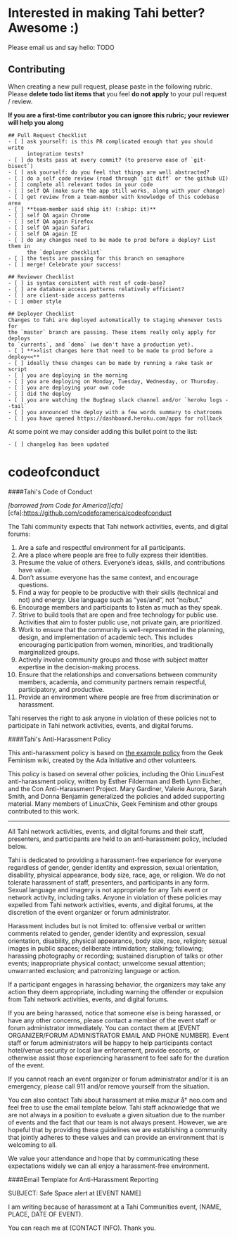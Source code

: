 # Interested in making Tahi better? Awesome :)

Please email us and say hello: TODO


## Contributing

When creating a new pull request, please paste in the following rubric. Please
**delete todo list items that** you feel **do not apply** to your pull request
/ review.

**If you are a first-time contributor you can ignore this rubric; your reviewer
 will help you along**

    ## Pull Request Checklist
    - [ ] ask yourself: is this PR complicated enough that you should write
          integration tests?
    - [ ] do tests pass at every commit? (to preserve ease of `git-bisect`)
    - [ ] ask yourself: do you feel that things are well abstracted?
    - [ ] do a self code review (read through `git diff` or the github UI)
    - [ ] complete all relevant todos in your code
    - [ ] self QA (make sure the app still works, along with your change)
    - [ ] get review from a team-member with knowledge of this codebase area
    - [ ] **team-member said ship it! (:ship: it)**
    - [ ] self QA again Chrome
    - [ ] self QA again Firefox
    - [ ] self QA again Safari
    - [ ] self QA again IE
    - [ ] do any changes need to be made to prod before a deploy? List them in
          the `deployer checklist`
    - [ ] the tests are passing for this branch on semaphore
    - [ ] merge! Celebrate your success!

    ## Reviewer Checklist
    - [ ] is syntax consistent with rest of code-base?
    - [ ] are database access patterns relatively efficient?
    - [ ] are client-side access patterns
    - [ ] ember style

    ## Deployer Checklist
    Changes to Tahi are deployed automatically to staging whenever tests for
    the `master` branch are passing. These items really only apply for deploys
    to `currents`, and `demo` (we don't have a production yet).
    - [ ] **>>list changes here that need to be made to prod before a deploy<<**
    - [ ] ideally these changes can be made by running a rake task or script
    - [ ] you are deploying in the morning
    - [ ] you are deploying on Monday, Tuesday, Wednesday, or Thursday.
    - [ ] you are deploying your own code
    - [ ] did the deploy
    - [ ] you are watching the BugSnag slack channel and/or `heroku logs --tail`
    - [ ] you announced the deploy with a few words summary to chatrooms
    - [ ] you have opened https://dashboard.heroku.com/apps for rollback

At some point we may consider adding this bullet point to the list:

    - [ ] changelog has been updated

codeofconduct
=============

####Tahi's Code of Conduct

*[borrowed from Code for America][cfa]*
[cfa]:https://github.com/codeforamerica/codeofconduct

The Tahi community expects that Tahi network activities, events, and digital forums:

1. Are a safe and respectful environment for all participants.
2. Are a place where people are free to fully express their identities.
3. Presume the value of others. Everyone’s ideas, skills, and contributions have
  value.
4. Don’t assume everyone has the same context, and encourage questions.
5. Find a way for people to be productive with their skills (technical and not)
  and energy. Use language such as “yes/and”, not “no/but.”
6. Encourage members and participants to listen as much as they speak.
7. Strive to build tools that are open and free technology for public use. Activities that aim to foster public use, not private gain, are prioritized.
9. Work to ensure that the community is well-represented in the planning,
  design, and implementation of academic tech. This includes encouraging
  participation  from women, minorities, and traditionally marginalized groups.
10. Actively involve community groups and those with subject matter expertise in
  the decision-making process.
11. Ensure that the relationships and conversations between community members,
  academia, and community partners remain respectful, participatory, and
  productive.
12. Provide an environment where people are free from discrimination or
  harassment.

Tahi reserves the right to ask anyone in violation of these policies not to participate in Tahi network activities, events, and digital forums.

####Tahi's Anti-Harassment Policy

This anti-harassment policy is based on <a
href="http://geekfeminism.wikia.com/wiki/Conference_anti-harassment/Policy">the
example policy</a> from the Geek Feminism wiki, created by the Ada Initiative
and other volunteers.

This policy is based on several other policies, including the Ohio LinuxFest
anti-harassment policy, written by Esther Filderman and Beth Lynn Eicher, and
the Con Anti-Harassment Project. Mary Gardiner, Valerie Aurora, Sarah Smith, and
Donna Benjamin generalized the policies and added supporting material. Many
members of LinuxChix, Geek Feminism and other groups contributed to this work.

---

All Tahi network activities, events, and digital forums and their staff,
presenters, and participants are held to an anti-harassment policy, included
below.

Tahi is dedicated to providing a harassment-free experience for everyone
regardless of gender, gender identity and expression, sexual orientation,
disability, physical appearance, body size, race, age, or religion. We do not
tolerate harassment of staff, presenters, and participants in any form. Sexual
language and imagery is not appropriate for any Tahi event or network activity,
including talks. Anyone in violation of these policies may expelled from Tahi
network activities, events, and digital forums, at the discretion of the event
organizer or forum administrator.

Harassment includes but is not limited to: offensive verbal or written comments
related to gender, gender identity and expression, sexual orientation,
disability, physical appearance, body size, race, religion; sexual images in
public spaces; deliberate intimidation; stalking; following; harassing
photography or recording; sustained disruption of talks or other events;
inappropriate physical contact; unwelcome sexual attention; unwarranted
exclusion; and patronizing language or action.

If a participant engages in harassing behavior, the organizers may take any
action they deem appropriate, including warning the offender or expulsion from
Tahi network activities, events, and digital forums.

If you are being harassed, notice that someone else is being harassed, or have
any other concerns, please contact a member of the event staff or forum
administrator immediately. You can contact them at [EVENT ORGANIZER/FORUM
ADMINISTRATOR EMAIL AND PHONE NUMBER]. Event staff or forum administrators will
be happy to help participants contact hotel/venue security or local law
enforcement, provide escorts, or otherwise assist those experiencing harassment
to feel safe for the duration of the event.

If you cannot reach an event organizer or forum administrator and/or it is an
emergency, please call 911 and/or remove yourself from the situation.

You can also contact Tahi about harassment at mike.mazur å† neo.com and feel
free to use the email template below. Tahi staff acknowledge that we are not
always in a position to evaluate a given situation due to the number of events
and the fact that our team is not always present. However, we are hopeful that
by providing these guidelines we are establishing a community that jointly
adheres to these values and can provide an environment that is welcoming to all.

We value your attendance and hope that by communicating these expectations
widely we can all enjoy a harassment-free environment.

####Email Template for Anti-Harassment Reporting

SUBJECT: Safe Space alert at [EVENT NAME]

I am writing because of harassment at a Tahi Communities event, (NAME, PLACE,
DATE OF EVENT).

You can reach me at (CONTACT INFO). Thank you.
